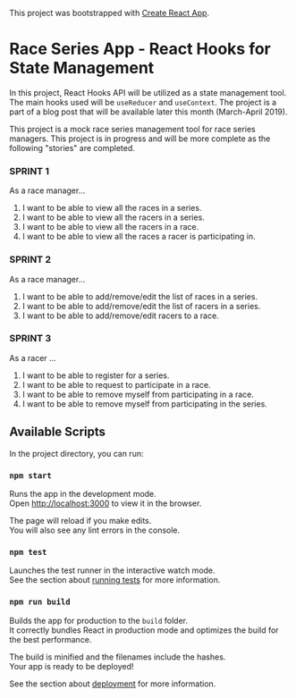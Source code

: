This project was bootstrapped with [Create React App](https://github.com/facebook/create-react-app).

# Race Series App - React Hooks for State Management

In this project, React Hooks API will be utilized as a state management tool. The main hooks used will be `useReducer` and `useContext`.
The project is a part of a blog post that will be available later this month (March-April 2019). 

This project is a mock race series management tool for race series managers. 
This project is in progress and will be more complete as the following "stories" are completed.


### SPRINT 1

As a race manager...

1. I want to be able to view all the races in a series.
1. I want to be able to view all the racers in a series. 
1. I want to be able to view all the racers in a race.
1. I want to be able to view all the races a racer is participating in.

### SPRINT 2

As a race manager...

1. I want to be able to add/remove/edit the list of races in a series.
1. I want to be able to add/remove/edit the list of racers in a series. 
1. I want to be able to add/remove/edit racers to a race.

### SPRINT 3

As a racer ...  

1. I want to be able to register for a series.
1. I want to be able to request to participate in a race.
1. I want to be able to remove myself from participating in a race. 
1. I want to be able to remove myself from participating in the series. 



## Available Scripts

In the project directory, you can run:

### `npm start`

Runs the app in the development mode.<br>
Open [http://localhost:3000](http://localhost:3000) to view it in the browser.

The page will reload if you make edits.<br>
You will also see any lint errors in the console.

### `npm test`

Launches the test runner in the interactive watch mode.<br>
See the section about [running tests](https://facebook.github.io/create-react-app/docs/running-tests) for more information.

### `npm run build`

Builds the app for production to the `build` folder.<br>
It correctly bundles React in production mode and optimizes the build for the best performance.

The build is minified and the filenames include the hashes.<br>
Your app is ready to be deployed!

See the section about [deployment](https://facebook.github.io/create-react-app/docs/deployment) for more information.